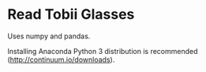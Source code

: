 # Read Tobii Glasses

Uses numpy and pandas.

Installing Anaconda Python 3 distribution is recommended (<http://continuum.io/downloads>).

